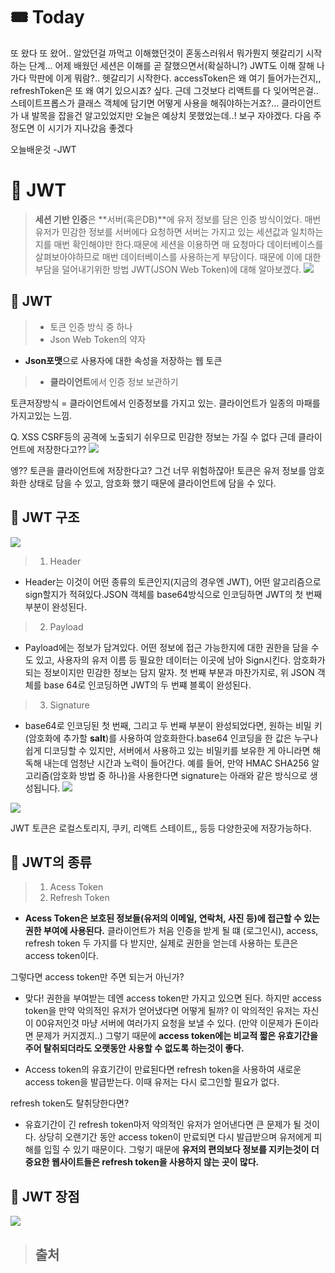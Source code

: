 # 🎟 Today
또 왔다 또 왔어.. 알았던걸 까먹고 이해했던것이 혼동스러워서 뭐가뭔지 헷갈리기 시작 하는 단계... 어제 배웠던 세션은 이해를 곧 잘했으면서(확실하니?) JWT도 이해 잘해 나가다 막판에 이게 뭐람?.. 헷갈리기 시작한다. accessToken은 왜 여기 들어가는건지,, refreshToken은 또 왜 여기 있으시죠? 싶다. 근데 그것보다 리액트를 다 잊어먹은걸.. 스테이트프롭스가 클래스 객체에 담기면 어떻게 사용을 해줘야하는거죠?... 클라이언트가 내 발목을 잡을건 알고있었지만 오늘은 예상치 못했었는데..! 보구 자야겠다. 다음 주 정도면 이 시기가 지나갔음 좋겠다

오늘배운것
-JWT

# 🧠 JWT


> **세션 기반 인증**은 **서버(혹은DB)**에 유저 정보를 담은 인증 방식이었다. 
매번 유저가 민감한 정보를 서버에다 요청하면 서버는 가지고 있는 세션값과 일치하는지를 매번 확인해야만 한다.때문에 세션을 이용하면 매 요청마다 데이터베이스를 살펴보아야하므로 매번 데이터베이스를 사용하는게 부담이다. 때문에 이에 대한 부담을 덜어내기위한 방법 JWT(JSON Web Token)에 대해 알아보겠다.
![](https://images.velog.io/images/soyoungdl/post/c2edcf1a-f095-4c43-a954-73ef27d70499/%E1%84%89%E1%85%B3%E1%84%8F%E1%85%B3%E1%84%85%E1%85%B5%E1%86%AB%E1%84%89%E1%85%A3%E1%86%BA%202021-11-23%20%E1%84%8B%E1%85%A9%E1%84%8C%E1%85%A5%E1%86%AB%2010.40.07.png)



## 👊 JWT
>- 토큰 인증 방식 중 하나
>- Json Web Token의 약자
- **Json포맷**으로 사용자에 대한 속성을 저장하는 웹 토큰
>-  **클라이언트**에서 인증 정보 보관하기



토큰저장방식 = 클라이언트에서 인증정보를 가지고 있는.  클라이언트가 일종의 마패를 가지고있는 느낌. 

Q.  XSS CSRF등의 공격에 노출되기 쉬우므로  민감한 정보는 가질 수 없다 근데 클라이언트에 저장한다고??
![](https://images.velog.io/images/soyoungdl/post/657a8b33-6291-44b8-8a5c-0d9ba84e061f/%E1%84%89%E1%85%B3%E1%84%8F%E1%85%B3%E1%84%85%E1%85%B5%E1%86%AB%E1%84%89%E1%85%A3%E1%86%BA%202021-11-23%20%E1%84%8B%E1%85%A9%E1%84%8C%E1%85%A5%E1%86%AB%2010.43.30.png)


엥?? 토큰을 클라이언트에 저장한다고? 그건 너무 위험하잖아!
토큰은 유저 정보를 암호화한 상태로 담을 수 있고, 암호화 했기 때문에 클라이언트에 담을 수 있다.

## 👊 JWT 구조
![](https://images.velog.io/images/soyoungdl/post/512696fa-5412-478a-b2bb-4bcee8b284f9/%E1%84%89%E1%85%B3%E1%84%8F%E1%85%B3%E1%84%85%E1%85%B5%E1%86%AB%E1%84%89%E1%85%A3%E1%86%BA%202021-11-23%20%E1%84%8B%E1%85%A9%E1%84%8C%E1%85%A5%E1%86%AB%2010.47.06.png)
>1. Header
- Header는 이것이 어떤 종류의 토큰인지(지금의 경우엔 JWT), 어떤 알고리즘으로 sign할지가 적혀있다.JSON 객체를 base64방식으로 인코딩하면 JWT의 첫 번째 부분이 완성된다.
>2. Payload
- Payload에는 정보가 담겨있다. 어떤 정보에 접근 가능한지에 대한 권한을 담을 수도 있고, 사용자의 유저 이름 등 필요한 데이터는 이곳에 남아 Sign시킨다. 암호화가 되는 정보이지만 민감한 정보는 담지 말자. 첫 번째 부분과 마찬가지로, 위 JSON 객체를 base 64로 인코딩하면 JWT의 두 번쨰 블록이 완성된다.
>3. Signature
- base64로 인코딩된 첫 번째, 그리고 두 번째 부분이 완성되었다면, 원하는 비밀 키(암호화에 추가할 **salt**)를 사용하여 암호화한다.base64 인코딩을 한 값은 누구나 쉽게 디코딩할 수 있지만, 서버에서 사용하고 있는 비밀키를 보유한 게 아니라면 해독해 내는데 엄청난 시간과 노력이 들어간다.
예를 들어, 만약 HMAC SHA256 알고리즘(암호화 방법 중 하나)을 사용한다면 signature는 아래와 같은 방식으로 생성됩니다.
![](https://images.velog.io/images/soyoungdl/post/c6a67b84-689a-4407-b5fb-503726041bad/%E1%84%89%E1%85%B3%E1%84%8F%E1%85%B3%E1%84%85%E1%85%B5%E1%86%AB%E1%84%89%E1%85%A3%E1%86%BA%202021-11-23%20%E1%84%8B%E1%85%A9%E1%84%8C%E1%85%A5%E1%86%AB%2010.49.38.png)


![](https://images.velog.io/images/soyoungdl/post/7f27896e-da99-4460-9ec3-9abfe6cb91bc/%E1%84%89%E1%85%B3%E1%84%8F%E1%85%B3%E1%84%85%E1%85%B5%E1%86%AB%E1%84%89%E1%85%A3%E1%86%BA%202021-11-23%20%E1%84%8B%E1%85%A9%E1%84%8C%E1%85%A5%E1%86%AB%2010.50.00.png)

JWT 토큰은 로컬스토리지, 쿠키, 리액트 스테이트,, 등등 다양한곳에 저장가능하다.



## 👊 JWT의 종류
> 1. Acess Token
> 2. Refresh Token

- **Acess Token은 보호된 정보들(유저의 이메일, 연락처, 사진 등)에 접근할 수 있는 권한 부여에 사용된다.** 클라이언트가 처음 인증을 받게 될 떄 (로그인시), access, refresh token 두 가지를 다 받지만, 실제로 권한을 얻는데 사용하는 토큰은 access token이다.

그렇다면 access token만 주면 되는거 아닌가?

- 맞다! 권한을 부여받는 데엔 access token만 가지고 있으면 된다. 하지만 access token을 만약 악의적인 유저가 얻어냈다면 어떻게 될까? 이 악의적인 유저는 자신이 00유저인것 마냥 서버에 여러가지 요청을 보낼 수 있다. (만약 이문제가 돈이라면 문제가 커지겠지..) 그렇기 때문에 **access token에는 비교적 짧은 유효기간을 주어 탈취되더라도 오랫동안 사용할 수 없도록 하는것이 좋다.**

- Access token의 유효기간이 만료된다면 refresh token을 사용하여 새로운 access token을 발급받는다. 이때 유저는 다시 로그인할 필요가 없다.

refresh token도 탈취당한다면?

- 유효기간이 긴 refresh token마저 악의적인 유저가 얻어낸다면 큰 문제가 될 것이다. 상당히 오랜기간 동안 access token이 만료되면  다시 발급받으며 유저에게 피해를 입힐 수 있기 때문이다. 그렇기 때문에 **유저의 편의보다 정보를 지키는것이 더 중요한 웹사이트들은 refresh token을 사용하지 않는 곳이 많다.** 


## 👊 JWT 장점

![](https://images.velog.io/images/soyoungdl/post/08319b76-1733-4188-b1cc-3a6457332599/%E1%84%89%E1%85%B3%E1%84%8F%E1%85%B3%E1%84%85%E1%85%B5%E1%86%AB%E1%84%89%E1%85%A3%E1%86%BA%202021-11-23%20%E1%84%8B%E1%85%A9%E1%84%8C%E1%85%A5%E1%86%AB%2010.51.26.png)


> 출처
> - 
